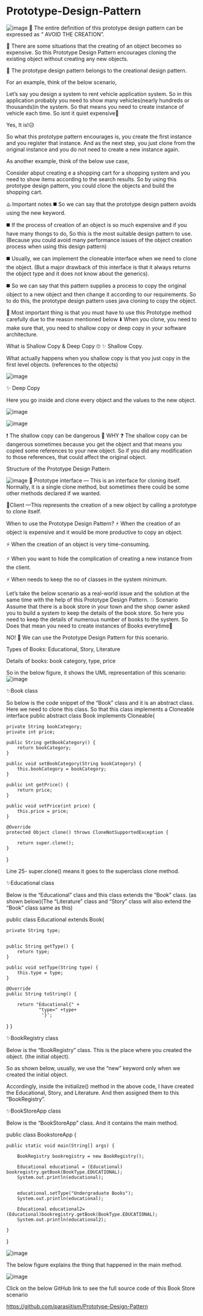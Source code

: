 # Prototype-Design-Pattern
![image](https://user-images.githubusercontent.com/86511874/191675869-7edb8cb5-1a24-4146-9749-64f19291c64a.png)
📍 The entire definition of this prototype design pattern can be expressed as “ AVOID THE CREATION”.

📍 There are some situations that the creating of an object becomes so expensive. So this Prototype Design Pattern encourages cloning the existing object without creating any new objects.

📍 The prototype design pattern belongs to the creational design pattern.

For an example, think of the below scenario,

Let’s say you design a system to rent vehicle application system. So in this application probably you need to show many vehicles(nearly hundreds or thousands)in the system. So that means you need to create instance of vehicle each time. So isnt it quiet expensive🧐

Yes, It is!😥

So what this prototype pattern encourages is, you create the first instance and you register that instance. And as the next step, you just clone from the original instance and you do not need to create a new instance again.

As another example, think of the below use case,

Consider abput creating e a shopping cart for a shopping system and you need to show items according to the search results. So by using this prototype design pattern, you could clone the objects and build the shopping cart.

♨️ Important notes
◼️ So we can say that the prototype design pattern avoids using the new keyword.

◼️ If the process of creation of an object is so much expensive and if you have many thongs to do, So this is the most suitable design pattern to use. (Because you could avoid many performance issues of the object creation process when using this design pattern)

◼️ Usually, we can implement the cloneable interface when we need to clone the object. (But a major drawback of this interface is that it always returns the object type and it does not know about the generics).

◼️ So we can say that this pattern supplies a process to copy the original object to a new object and then change it according to our requirements. So to do this, the prototype design pattern uses java cloning to copy the object.

📍 Most important thing is that you must have to use this Prototype method carefully due to the reason mentioned below ⬇️
When you clone, you need to make sure that, you need to shallow copy or deep copy in your software architecture.

What is Shallow Copy & Deep Copy 🙄
✨ Shallow Copy.

What actually happens when you shallow copy is that you just copy in the first level objects. (references to the objects)

![image](https://user-images.githubusercontent.com/86511874/191676241-1d3e4461-10a6-40a6-893e-f87efa3c24fa.png)

✨ Deep Copy

Here you go inside and clone every object and the values to the new object.

![image](https://user-images.githubusercontent.com/86511874/191676284-509a626a-0eef-45b4-9c30-11a0b9d246d8.png)


![image](https://user-images.githubusercontent.com/86511874/191676315-c3672f3a-6efd-44e3-af5c-1199b5e01501.png)

❗️ The shallow copy can be dangerous 🥵 WHY ❓
The shallow copy can be dangerous sometimes because you get the object and that means you copied some references to your new object. So if you did any modification to those references, that could affect the original object.

Structure of the Prototype Design Pattern

![image](https://user-images.githubusercontent.com/86511874/191676400-90812635-a6c0-4392-ba5e-2e007c12f0b5.png)
🎲 Prototype interface — This is an interface for cloning itself. Normally, it is a single clone method, but sometimes there could be some other methods declared if we wanted.

🎲Client —This represents the creation of a new object by calling a prototype to clone itself.

When to use the Prototype Design Pattern?
⚡️ When the creation of an object is expensive and it would be more productive to copy an object.

⚡️ When the creation of an object is very time-consuming.

⚡️ When you want to hide the complication of creating a new instance from the client.

⚡️ When needs to keep the no of classes in the system minimum.

Let’s take the below scenario as a real-world issue and the solution at the same time with the help of this Prototype Design Pattern.
💥 Scenario
Assume that there is a book store in your town and the shop owner asked you to build a system to keep the details of the book store. So here you need to keep the details of numerous number of books to the system. So Does that mean you need to create instances of Books everytime🧐

NO! 🥳 We can use the Prototype Design Pattern for this scenario.

Types of Books: Educational, Story, Literature

Details of books: book category, type, price

So in the below figure, it shows the UML representation of this scenario:
![image](https://user-images.githubusercontent.com/86511874/191676485-33ac16c1-565e-4965-a927-1ef70037ecf2.png)

✨Book class

So below is the code snippet of the “Book” class and it is an abstract class. Here we need to clone this class. So that this class implements a Cloneable interface
public abstract class Book implements Cloneable{

    private String bookCategory;
    private int price;

    public String getBookCategory() {
        return bookCategory;
    }

    public void setBookCategory(String bookCategory) {
        this.bookCategory = bookCategory;
    }
    
    public int getPrice() {
        return price;
    }

    public void setPrice(int price) {
        this.price = price;
    }
    
    @Override
    protected Object clone() throws CloneNotSupportedException {
        
        return super.clone();
    }


}


Line 25- super.clone() means it goes to the superclass clone method.

✨Educational class

Below is the “Educational” class and this class extends the “Book” class. (as shown below)(The “Literature” class and “Story” class will also extend the “Book” class same as this)

public class Educational extends Book{

    private String type;


    public String getType() {
        return type;
    }

    public void setType(String type) {
        this.type = type;
    }

    @Override
    public String toString() {
        
        return "Educational{" +
                "type=" +type+
                 '}';
}
}

✨BookRegistry class

Below is the “BookRegistry” class. This is the place where you created the object. (the initial object).

So as shown below, usually, we use the “new” keyword only when we created the initial object.


Accordingly, inside the initialize() method in the above code, I have created the Educational, Story, and Literature. And then assigned them to this “BookRegistry”.

✨BookStoreApp class

Below is the “BookStoreApp” class. And it contains the main method.

public class BookstoreApp {
    
    public static void main(String[] args) {
      
        BookRegistry bookregistry = new BookRegistry();

        Educational educational = (Educational) bookregistry.getBook(BookType.EDUCATIONAL);
        System.out.println(educational);


        educational.setType("Undergraduate Books");
        System.out.println(educational);

        Educational educational2=(Educational)bookregistry.getBook(BookType.EDUCATIONAL);
        System.out.println(educational2);

    }
}

![image](https://user-images.githubusercontent.com/86511874/191676901-34efd7f0-214d-45af-8fab-46ea09403f75.png)

The below figure explains the thing that happened in the main method.


![image](https://user-images.githubusercontent.com/86511874/191676963-e52a2324-1d70-492a-ae8d-3bb6de2f553e.png)

Click on the below GitHub link to see the full source code of this Book Store scenario

https://github.com/parasiitism/Prototype-Design-Pattern



